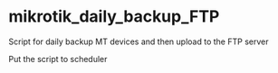 # mikrotik_daily_backup_FTP
Script for daily backup MT devices and then upload to the FTP server

Put the script to scheduler 
